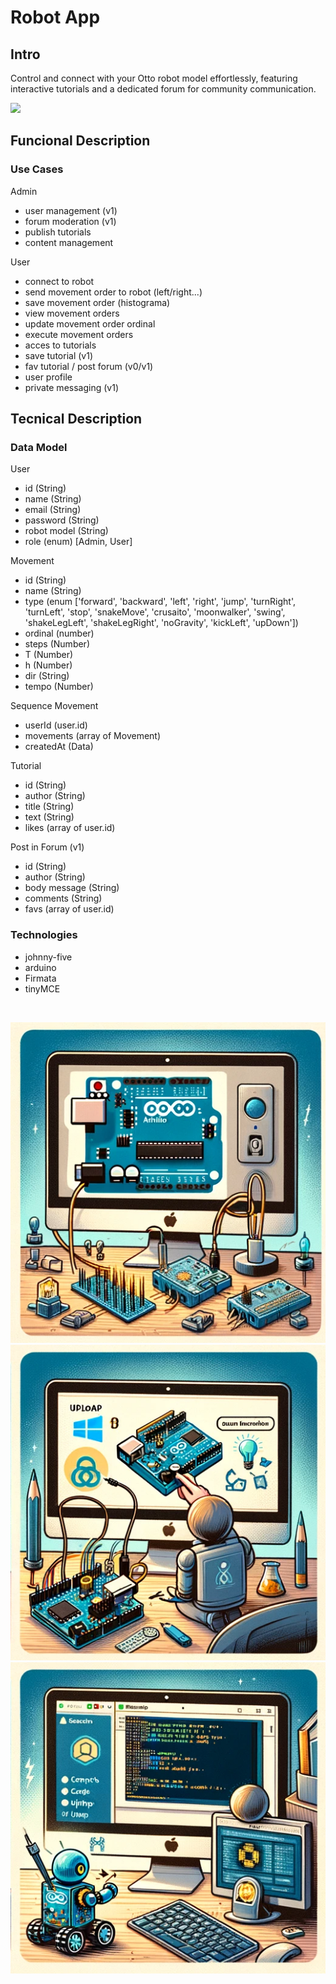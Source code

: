 # Robot App

## Intro

Control and connect with your Otto robot model effortlessly, featuring interactive tutorials and a dedicated forum for community communication.

![](https://media.giphy.com/media/7xkxbhryQO7hm/giphy.gif)


## Funcional Description

### Use Cases

Admin 
- user management (v1)
- forum moderation (v1)
- publish tutorials
- content management


User
- connect to robot
- send movement order to robot (left/right...)
- save movement order (histograma)
- view movement orders
- update movement order ordinal
- execute movement orders 
- acces to tutorials 
- save tutorial (v1)
- fav tutorial / post forum (v0/v1)
- user profile
- private messaging (v1)



## Tecnical Description

### Data Model

User
- id (String)
- name (String)
- email (String)
- password (String)
- robot model (String)
- role (enum) [Admin, User] 

Movement
- id (String)
- name (String)
- type (enum ['forward', 'backward', 'left', 'right', 'jump', 'turnRight', 'turnLeft', 'stop', 'snakeMove', 'crusaito', 'moonwalker', 'swing', 'shakeLegLeft', 'shakeLegRight', 'noGravity', 'kickLeft', 'upDown'])
- ordinal (number)
- steps (Number)
- T (Number)
- h (Number)
- dir (String)
- tempo (Number)

Sequence Movement
- userId (user.id)
- movements (array of Movement)
- createdAt (Data)



Tutorial
- id (String)
- author (String)
- title (String)
- text (String)
- likes (array of user.id)


Post in Forum (v1)
- id (String)
- author (String)
- body message (String)
- comments (String)
- favs (array of user.id)



### Technologies

- johnny-five
- arduino
- Firmata
- tinyMCE

<br>

![Descripción de la imagen](images/readmeFoto0.png)
![Descripción de la imagen](images/readmeFoto1.png)
![Descripción de la imagen](images/readmeFoto4.png)

